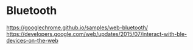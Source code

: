 # Bluetooth

<bluetooth />

https://googlechrome.github.io/samples/web-bluetooth/
https://developers.google.com/web/updates/2015/07/interact-with-ble-devices-on-the-web
